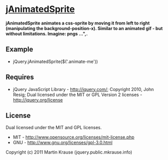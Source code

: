 <a name="README">[jAnimatedSprite](https://github.com/martinkr/jAnimatedSprite)</a>
=======
**jAnimatedSprite animates a css-sprite by moving it from left to right (manipulating the background-position-x). Similar to an animated gif - but without limitations. Imagine: pngs ...",.**

## Example
* jQuery.jAnimatedSprite($('.animate-me'))

## Requires
 * jQuery JavaScript Library - http://jquery.com/; Copyright 2010, John Resig; Dual licensed under the MIT or GPL Version 2 licenses - http://jquery.org/license

## License
Dual licensed under the MIT and GPL licenses.

* MIT - http://www.opensource.org/licenses/mit-license.php
* GNU - http://www.gnu.org/licenses/gpl-3.0.html

Copyright (c) 2011 Martin Krause (jquery.public.mkrause.info)
